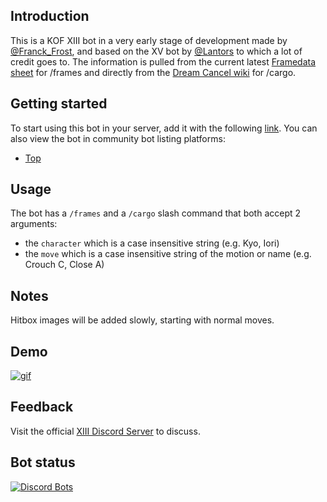 ## Introduction
This is a KOF XIII bot in a very early stage of development made by [@Franck_Frost](https://twitter.com/FranckFrost), and based on the XV bot by [@Lantors](https://github.com/dens0ne) to which a lot of credit goes to. The  information is pulled from the current latest [Framedata sheet](https://docs.google.com/spreadsheets/d/1SYthdRZpnCAaH5WzgESqxkFnkU2EfPJgozz1PAM_vMw) for /frames and directly from the [Dream Cancel wiki](https://dreamcancel.com/wiki/The_King_of_Fighters_XIII) for /cargo.

## Getting started
To start using this bot in your server, add it with the following [link](https://discord.com/api/oauth2/authorize?client_id=1341073865157115986&permissions=277025721344&scope=bot%20applications.commands). You can also view the bot in community bot listing platforms:
 - [Top](https://top.gg/bot/1341073865157115986)

## Usage
The bot has a `/frames` and a `/cargo` slash command that both accept 2 arguments:
- the `character` which is a case insensitive string (e.g. Kyo, Iori)
- the `move` which is a case insensitive string of the motion or name (e.g. Crouch C, Close A)

## Notes
Hitbox images will be added slowly, starting with normal moves.

## Demo
[![gif](https://media0.giphy.com/media/v1.Y2lkPTc5MGI3NjExcTQ3cnF1c2Q2eXNzdWMydHVlYzQ1eXF3cnFkMGFidXpndG1uMHppMiZlcD12MV9pbnRlcm5hbF9naWZfYnlfaWQmY3Q9Zw/S03U5L21Mb3kyMvbcJ/giphy.gif)](https://giphy.com/gifs/S03U5L21Mb3kyMvbcJ)

## Feedback
Visit the official [XIII Discord Server](https://discord.gg/tNgSuGJ) to discuss.

## Bot status

[![Discord Bots](https://top.gg/api/widget/1341073865157115986.svg)](https://top.gg/bot/1341073865157115986)
